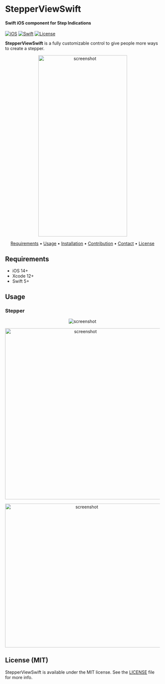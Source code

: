 # StepperViewSwift

#### Swift iOS component for Step Indications

[![iOS](https://img.shields.io/badge/ios-14%2B-brightgreen)](#)
[![Swift](https://img.shields.io/badge/swift-5-green)](#)
[![License](https://img.shields.io/badge/License-MIT%20license-blue)](https://github.com/azizHamadi/StepperViewSwift/blob/master/LICENSE)

**StepperViewSwift** is a fully customizable control to give people more ways to create a stepper.

<p align="center">
  <img src="https://github.com/azizHamadi/StepperViewSwift/blob/readme-version-1/Images/defaultStepperView.gif?raw=true" alt="screenshot" height="591" width="289" />
</p>

<p align="center">
    <a href="#requirements">Requirements</a> • <a href="#usage">Usage</a> • <a href="#installation">Installation</a> • <a href="#contribution">Contribution</a> • <a href="#contact">Contact</a> • <a href="#license-mit">License</a>
</p>

## Requirements

- iOS 14+
- Xcode 12+
- Swift 5+

## Usage

### Stepper

<p align="center">
  <img src="https://github.com/azizHamadi/StepperViewSwift/blob/readme-version-1/Images/Custom%20class.png?raw=true" alt="screenshot" />
</p>

<p align="center">
  <img src="https://github.com/azizHamadi/StepperViewSwift/blob/readme-version-1/Images/stepperViewConfig.gif?raw=true" alt="screenshot" height="558" width="507" />
</p>

<p align="center">
  <img src="https://github.com/azizHamadi/StepperViewSwift/blob/readme-version-1/Images/stepperParam.jpg?raw=true" alt="screenshot" height="469" width="516" />
</p>

## License (MIT)

StepperViewSwift is available under the MIT license. See the [LICENSE](https://github.com/azizHamadi/StepperViewSwift/blob/readme-version-1/LICENSE) file for more info.
